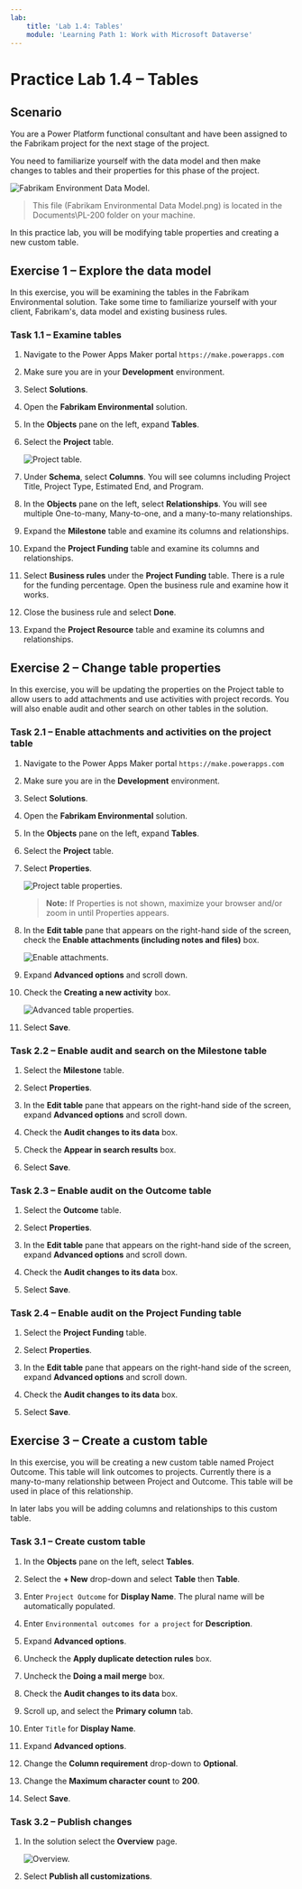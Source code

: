 ```yaml
---
lab:
    title: 'Lab 1.4: Tables'
    module: 'Learning Path 1: Work with Microsoft Dataverse'
---
```


# Practice Lab 1.4 – Tables

## Scenario

You are a Power Platform functional consultant and have been assigned to the Fabrikam project for the next stage of the project.

You need to familiarize yourself with the data model and then make changes to tables and their properties for this phase of the project.

![Fabrikam Environment Data Model.](../media/Fabrikam_Environmental_ERD.png)
> This file (Fabrikam Environmental Data Model.png) is located in the Documents\PL-200 folder on your machine.

In this practice lab, you will be modifying table properties and creating a new custom table.

## Exercise 1 – Explore the data model

In this exercise, you will be examining the tables in the Fabrikam Environmental solution. Take some time to familiarize yourself with your client, Fabrikam's, data model and existing business rules.

### Task 1.1 – Examine tables

1. Navigate to the Power Apps Maker portal `https://make.powerapps.com`

1. Make sure you are in your **Development** environment.

1. Select **Solutions**.

1. Open the **Fabrikam Environmental** solution.

1. In the **Objects** pane on the left, expand **Tables**.

1. Select the **Project** table.

   ![Project table.](../media/project_table.png)

1. Under **Schema**, select **Columns**. You will see columns including Project Title, Project Type, Estimated End, and Program.

1. In the **Objects** pane on the left, select **Relationships**. You will see multiple One-to-many, Many-to-one, and a many-to-many relationships.

1. Expand the **Milestone** table and examine its columns and relationships.

1. Expand the **Project Funding** table and examine its columns and relationships.

1. Select **Business rules** under the **Project Funding** table. There is a rule for the funding percentage. Open the business rule and examine how it works.

1. Close the business rule and select **Done**.

1. Expand the **Project Resource** table and examine its columns and relationships.

## Exercise 2 – Change table properties

In this exercise, you will be updating the properties on the Project table to allow users to add attachments and use activities with project records. You will also enable audit and other search on other tables in the solution.

### Task 2.1 – Enable attachments and activities on the project table

1. Navigate to the Power Apps Maker portal `https://make.powerapps.com`

1. Make sure you are in the **Development** environment.

1. Select **Solutions**.

1. Open the **Fabrikam Environmental** solution.

1. In the **Objects** pane on the left, expand **Tables**.

1. Select the **Project** table.

1. Select **Properties**.

   ![Project table properties.](../media/table-properties.png)

   > **Note:** If Properties is not shown, maximize your browser and/or zoom in until Properties appears.

1. In the **Edit table** pane that appears on the right-hand side of the screen, check the **Enable attachments (including notes and files)** box.

   ![Enable attachments.](../media/enable-attachments.png)

1. Expand **Advanced options** and scroll down.

1. Check the **Creating a new activity** box.

   ![Advanced table properties.](../media/advanced-table-properties.png)

1. Select **Save**.

### Task 2.2 – Enable audit and search on the Milestone table

1. Select the **Milestone** table.

1. Select **Properties**.

1. In the **Edit table** pane that appears on the right-hand side of the screen, expand **Advanced options** and scroll down.

1. Check the **Audit changes to its data** box.

1. Check the **Appear in search results** box.

1. Select **Save**.

### Task 2.3 – Enable audit on the Outcome table

1. Select the **Outcome** table.

1. Select **Properties**.

1. In the **Edit table** pane that appears on the right-hand side of the screen, expand **Advanced options** and scroll down.

1. Check the **Audit changes to its data** box.

1. Select **Save**.

### Task 2.4 – Enable audit on the Project Funding table

1. Select the **Project Funding** table.

1. Select **Properties**.

1. In the **Edit table** pane that appears on the right-hand side of the screen, expand **Advanced options** and scroll down.

1. Check the **Audit changes to its data** box.

1. Select **Save**.

## Exercise 3 – Create a custom table

In this exercise, you will be creating a new custom table named Project Outcome. This table will link outcomes to projects. Currently there is a many-to-many relationship between Project and Outcome. This table will be used in place of this relationship.

In later labs you will be adding columns and relationships to this custom table.

### Task 3.1 – Create custom table

1. In the **Objects** pane on the left, select **Tables**.

1. Select the **+ New** drop-down and select **Table** then **Table**.

1. Enter `Project Outcome` for **Display Name**. The plural name will be automatically populated.

1. Enter `Environmental outcomes for a project` for **Description**.

1. Expand **Advanced options**.

1. Uncheck the **Apply duplicate detection rules** box.

1. Uncheck the **Doing a mail merge** box.

1. Check the **Audit changes to its data** box.

1. Scroll up, and select the **Primary column** tab.

1. Enter `Title` for **Display Name**.

1. Expand **Advanced options**.

1. Change the **Column requirement** drop-down to **Optional**.

1. Change the **Maximum character count** to **200**.

1. Select **Save**.

### Task 3.2 – Publish changes

1. In the solution select the **Overview** page.

   ![Overview.](../media/solution-overview.png)

1. Select **Publish all customizations**.
